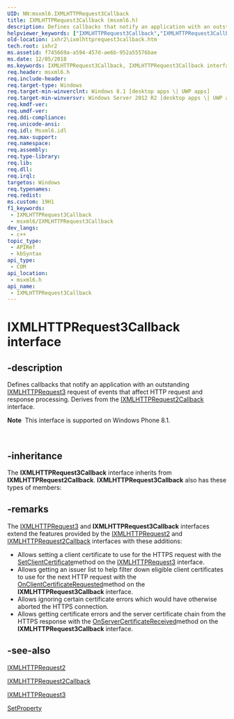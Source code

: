 ```yaml
---
UID: NN:msxml6.IXMLHTTPRequest3Callback
title: IXMLHTTPRequest3Callback (msxml6.h)
description: Defines callbacks that notify an application with an outstanding IXMLHTTPRequest3 request of events that affect HTTP request and response processing.
helpviewer_keywords: ["IXMLHTTPRequest3Callback","IXMLHTTPRequest3Callback interface [XMLHttpRequest2]","IXMLHTTPRequest3Callback interface [XMLHttpRequest2]","described","ixhr2.ixmlhttprequest3callback","msxml6/IXMLHTTPRequest3Callback"]
old-location: ixhr2\ixmlhttprequest3callback.htm
tech.root: ixhr2
ms.assetid: f745669a-a594-457d-ae6b-952a55576bae
ms.date: 12/05/2018
ms.keywords: IXMLHTTPRequest3Callback, IXMLHTTPRequest3Callback interface [XMLHttpRequest2], IXMLHTTPRequest3Callback interface [XMLHttpRequest2],described, ixhr2.ixmlhttprequest3callback, msxml6/IXMLHTTPRequest3Callback
req.header: msxml6.h
req.include-header: 
req.target-type: Windows
req.target-min-winverclnt: Windows 8.1 [desktop apps \| UWP apps]
req.target-min-winversvr: Windows Server 2012 R2 [desktop apps \| UWP apps]
req.kmdf-ver: 
req.umdf-ver: 
req.ddi-compliance: 
req.unicode-ansi: 
req.idl: Msxml6.idl
req.max-support: 
req.namespace: 
req.assembly: 
req.type-library: 
req.lib: 
req.dll: 
req.irql: 
targetos: Windows
req.typenames: 
req.redist: 
ms.custom: 19H1
f1_keywords:
 - IXMLHTTPRequest3Callback
 - msxml6/IXMLHTTPRequest3Callback
dev_langs:
 - c++
topic_type:
 - APIRef
 - kbSyntax
api_type:
 - COM
api_location:
 - msxml6.h
api_name:
 - IXMLHTTPRequest3Callback
---
```


# IXMLHTTPRequest3Callback interface


## -description

Defines callbacks that notify an application with an outstanding <a href="/previous-versions/windows/desktop/api/msxml6/nn-msxml6-ixmlhttprequest3">IXMLHTTPRequest3</a>  request of events that affect HTTP request and response processing. Derives from the <a href="/previous-versions/windows/desktop/api/msxml6/nn-msxml6-ixmlhttprequest2callback">IXMLHTTPRequest2Callback</a> interface. <div class="alert"><b>Note</b>  This interface is supported on Windows Phone 8.1. </div>
<div> </div>

## -inheritance

The <b>IXMLHTTPRequest3Callback</b> interface inherits from <b>IXMLHTTPRequest2Callback</b>. <b>IXMLHTTPRequest3Callback</b> also has these types of members:

## -remarks

The <a href="/previous-versions/windows/desktop/api/msxml6/nn-msxml6-ixmlhttprequest3">IXMLHTTPRequest3</a> and <b>IXMLHTTPRequest3Callback</b> interfaces extend the features provided by the <a href="/previous-versions/windows/desktop/api/msxml6/nn-msxml6-ixmlhttprequest2">IXMLHTTPRequest2</a> and <a href="/previous-versions/windows/desktop/api/msxml6/nn-msxml6-ixmlhttprequest2callback">IXMLHTTPRequest2Callback</a> interfaces with these additions:


<ul>
<li>Allows setting a client certificate to use for the HTTPS request with the <a href="/previous-versions/windows/desktop/ixhr2/ixmlhttprequest3-setclientcertificate">SetClientCertificate</a>method on the <a href="/previous-versions/windows/desktop/api/msxml6/nn-msxml6-ixmlhttprequest3">IXMLHTTPRequest3</a> interface.</li>
<li>Allows getting an issuer list to help filter down eligible client certificates to use for the next HTTP request with the <a href="/previous-versions/windows/desktop/api/msxml6/nf-msxml6-ixmlhttprequest3callback-onclientcertificaterequested">OnClientCertificateRequested</a>method on the <b>IXMLHTTPRequest3Callback</b> interface.</li>
<li>Allows ignoring certain certificate errors which would have otherwise aborted the HTTPS connection. </li>
<li>Allows getting certificate errors and the server certificate chain from the HTTPS response with the <a href="/previous-versions/windows/desktop/api/msxml6/nf-msxml6-ixmlhttprequest3callback-onservercertificatereceived">OnServerCertificateReceived</a>method on the <b>IXMLHTTPRequest3Callback</b> interface.</li>
</ul>

## -see-also

<a href="/previous-versions/windows/desktop/api/msxml6/nn-msxml6-ixmlhttprequest2">IXMLHTTPRequest2</a>



<a href="/previous-versions/windows/desktop/api/msxml6/nn-msxml6-ixmlhttprequest2callback">IXMLHTTPRequest2Callback</a>



<a href="/previous-versions/windows/desktop/api/msxml6/nn-msxml6-ixmlhttprequest3">IXMLHTTPRequest3</a>



<a href="/previous-versions/windows/desktop/api/msxml6/nf-msxml6-ixmlhttprequest2-setproperty">SetProperty</a>
